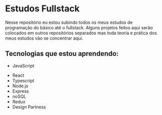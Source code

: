 # Estudos Fullstack

Nesse repositório eu estou subindo todos os meus estudos de programação do básico até o fullstack. Alguns projetos feitos aqui serão colocados em outros repositórios separados mas toda teoria e prática dos meus estudos vão se concentrar aqui.

## Tecnologias que estou aprendendo: 
* JavaScript
- React
- Typescript
- Node.js
- Express
- noSQL
- Redux
- Design Partness

